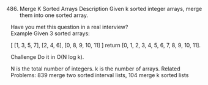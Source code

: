 486. Merge K Sorted Arrays
Description
Given k sorted integer arrays, merge them into one sorted array.

Have you met this question in a real interview?  
Example
Given 3 sorted arrays:

[
  [1, 3, 5, 7],
  [2, 4, 6],
  [0, 8, 9, 10, 11]
]
return [0, 1, 2, 3, 4, 5, 6, 7, 8, 9, 10, 11].

Challenge
Do it in O(N log k).

N is the total number of integers.
k is the number of arrays.
Related Problems: 839 merge two sorted interval lists, 104 merge k sorted lists 

